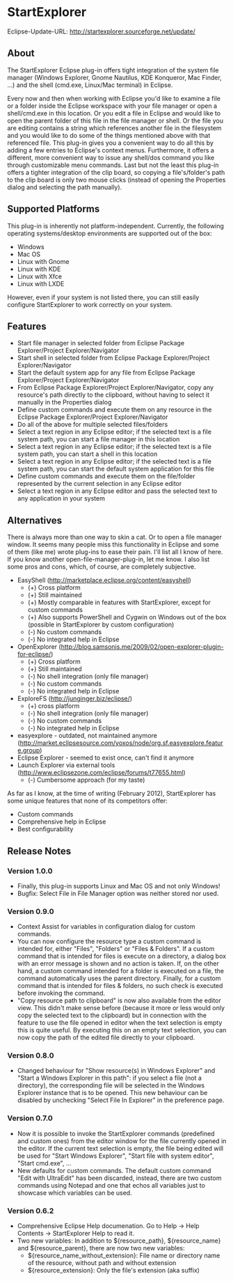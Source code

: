 StartExplorer
=============

Eclipse-Update-URL: http://startexplorer.sourceforge.net/update/

About
-----

The StartExplorer Eclipse plug-in offers tight integration of the system file manager (Windows Explorer, Gnome Nautilus, KDE Konqueror, Mac Finder, ...) and the shell (cmd.exe, Linux/Mac terminal) in Eclipse.

Every now and then when working with Eclipse you'd like to examine a file or a folder inside the Eclipse workspace with your file manager or open a shell/cmd.exe in this location. Or you edit a file in Eclipse and would like to open the parent folder of this file in the file manager or shell. Or the file you are editing contains a string which references another file in the filesystem and you would like to do some of the things mentioned above with that referenced file. This plug-in gives you a convenient way to do all this by adding a few entries to Eclipse's context menus. Furthermore, it offers a different, more convenient way to issue any shell/dos command you like through customizable menu commands. Last but not the least this plug-in offers a tighter integration of the clip board, so copying a file's/folder's path to the clip board is only two mouse clicks (instead of opening the Properties dialog and selecting the path manually). 

Supported Platforms
-------------------

This plug-in is inherently not platform-independent. Currently, the following operating systems/desktop environments are supported out of the box:

* Windows
* Mac OS
* Linux with Gnome
* Linux with KDE
* Linux with Xfce
* Linux with LXDE

However, even if your system is not listed there, you can still easily configure 
StartExplorer to work correctly on your system.

Features
--------

* Start file manager in selected folder from Eclipse Package Explorer/Project Explorer/Navigator
* Start shell in selected folder from Eclipse Package Explorer/Project Explorer/Navigator
* Start the default system app for any file from Eclipse Package Explorer/Project Explorer/Navigator
* From Eclipse Package Explorer/Project Explorer/Navigator, copy any resource's path directly to the clipboard, without having to select it manually in the Properties dialog
* Define custom commands and execute them on any resource in the Eclipse Package Explorer/Project Explorer/Navigator
* Do all of the above for multiple selected files/folders
* Select a text region in any Eclipse editor; if the selected text is a file system path, you can start a file manager in this location
* Select a text region in any Eclipse editor; if the selected text is a file system path, you can start a shell in this location
* Select a text region in any Eclipse editor; if the selected text is a file system path, you can start the default system application for this file
* Define custom commands and execute them on the file/folder represented by the current selection in any Eclipse editor
* Select a text region in any Eclipse editor and pass the selected text to any application in your system

Alternatives
------------

There is always more than one way to skin a cat. Or to open a file manager window. It seems many people miss this functionality in Eclipse and some of them (like me) wrote plug-ins to ease their pain. I'll list all I know of here. If you know another open-file-manager-plug-in, let me know. I also list some pros and cons, which, of course, are completely subjective.  

* EasyShell (http://marketplace.eclipse.org/content/easyshell)
  * (+) Cross platform
  * (+) Still maintained
  * (+) Mostly comparable in features with StartExplorer, except for custom commands
  * (+) Also supports PowerShell and Cygwin on Windows out of the box (possible in StartExplorer by custom configuration)   
  * (-) No custom commands
  * (-) No integrated help in Eclipse
* OpenExplorer (http://blog.samsonis.me/2009/02/open-explorer-plugin-for-eclipse/)
  * (+) Cross platform
  * (+) Still maintained
  * (-) No shell integration (only file manager)
  * (-) No custom commands
  * (-) No integrated help in Eclipse
* ExploreFS (http://junginger.biz/eclipse/)
  * (+) cross platform 
  * (-) No shell integration (only file manager)
  * (-) No custom commands
  * (-) No integrated help in Eclipse
* easyexplore - outdated, not maintained anymore (http://market.eclipsesource.com/yoxos/node/org.sf.easyexplore.feature.group)
* Eclipse Explorer - seemed to exist once, can't find it anymore
* Launch Explorer via external tools (http://www.eclipsezone.com/eclipse/forums/t77655.html)
  * (-) Cumbersome approach (for my taste)

As far as I know, at the time of writing (February 2012), StartExplorer has some unique features that none of its competitors offer:
* Custom commands
* Comprehensive help in Eclipse
* Best configurability

Release Notes
-------------

### Version 1.0.0

* Finally, this plug-in supports Linux and Mac OS and not only Windows!
* Bugfix: Select File in File Manager option was neither stored nor used.

### Version 0.9.0

* Context Assist for variables in configuration dialog for custom commands.
* You can now configure the resource type a custom command is intended for,
  either "Files", "Folders" or "Files & Folders". If a custom command that
  is intended for files is execute on a directory, a dialog box with an error
  message is shown and no action is taken. If, on the other hand, a custom
  command intended for a folder is executed on a file, the command
  automatically uses the parent directory. Finally, for a custom command that
  is intended for files & folders, no such check is executed before invoking
  the command.
* "Copy resource path to clipboard" is now also available from the editor view.
  This didn't make sense before (because it more or less would only copy the
  selected text to the clipboard) but in connection with the feature to use the
  file opened in editor when the text selection is empty this is quite useful.
  By executing this on an empty text selection, you can now copy the path of
  the edited file directly to your clipboard.  

### Version 0.8.0

* Changed behaviour for "Show resource(s) in Windows Explorer" and "Start a
  Windows Explorer in this path": if you select a file (not a directory), the
  corresponding file will be selected in the Windows Explorer instance that is
  to be opened. This new behaviour can be disabled by unchecking "Select File
  In Explorer" in the preference page.  

### Version 0.7.0

* Now it is possible to invoke the StartExplorer commands (predefined and
  custom ones) from the editor window for the file currently opened in the
  editor. If the current text selection is empty, the file being edited will be
  used for "Start Windows Explorer", "Start file with system editor", "Start
  cmd.exe", ...
* New defaults for custom commands. The default custom command "Edit with
  UltraEdit" has been discarded, instead, there are two custom commands using
  Notepad and one that echos all variables just to showcase which variables can
  be used. 

### Version 0.6.2

* Comprehensive Eclipse Help documenation. Go to 
  Help -> Help Contents -> StartExplorer Help
  to read it.
* Two new variables:
  In addition to ${resource_path}, ${resource_name} and ${resource_parent},
  there are now two new variables: 
  - ${resource_name_without_extension}: File name or directory name of the resource,
  without path and without extension
  - ${resource_extension}: Only the file's extension (aka suffix)